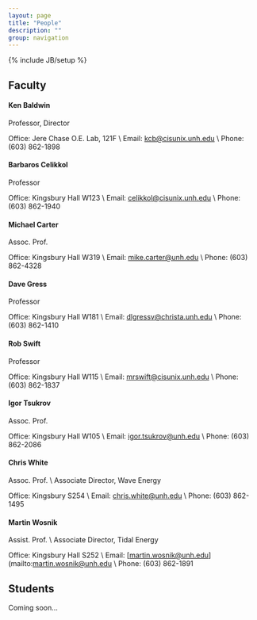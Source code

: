 ```yaml
---
layout: page
title: "People"
description: ""
group: navigation
---
```

{% include JB/setup %}

Faculty
-------

#### Ken Baldwin
Professor, Director

Office: Jere Chase O.E. Lab, 121F \\
Email: [kcb@cisunix.unh.edu](mailto:kcb@cisunix.unh.edu) \\
Phone: (603) 862-1898
	

#### Barbaros Celikkol
Professor

Office: Kingsbury Hall W123 \\
Email: [celikkol@cisunix.unh.edu](mailto:celikkol@cisunix.unh.edu) \\
Phone: (603) 862-1940


#### Michael Carter
Assoc. Prof.

Office: Kingsbury Hall W319 \\
Email: [mike.carter@unh.edu](mailto:mike.carter@unh.edu) \\
Phone: (603) 862-4328


#### Dave Gress
Professor

Office: Kingsbury Hall W181 \\
Email: [dlgressv@christa.unh.edu](mailto:dlgressv@christa.unh.edu) \\
Phone: (603) 862-1410


#### Rob Swift
Professor 

Office: Kingsbury Hall W115 \\
Email: [mrswift@cisunix.unh.edu](mailto:mrswift@cisunix.unh.edu) \\
Phone: (603) 862-1837


#### Igor Tsukrov
Assoc. Prof.

Office: Kingsbury Hall W105 \\
Email: [igor.tsukrov@unh.edu](mailto:mrswift@cisunix.unh.edu) \\
Phone: (603) 862-2086


#### Chris White
Assoc. Prof. \\
Associate Director, Wave Energy

Office: Kingsbury S254 \\
Email: [chris.white@unh.edu](mailto:chris.white@unh.edu) \\
Phone: (603) 862-1495


#### Martin Wosnik
Assist. Prof. \\
Associate Director, Tidal Energy

Office: Kingsbury Hall S252 \\
Email: [martin.wosnik@unh.edu](mailto:martin.wosnik@unh.edu \\
Phone: (603) 862-1891


## Students

Coming soon...
